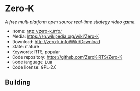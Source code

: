 # Zero-K

_A free multi-platform open source real-time strategy video game._

- Home: http://zero-k.info/
- Media: https://en.wikipedia.org/wiki/Zero-K
- Download: http://zero-k.info/Wiki/Download
- State: mature
- Keywords: RTS, popular
- Code repository: https://github.com/ZeroK-RTS/Zero-K
- Code language: Lua
- Code license: GPL-2.0

## Building

